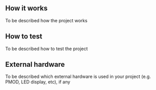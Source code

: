 <!---

This file is used to generate your project datasheet. Please fill in the information below and delete any unused
sections.

You can also include images in this folder and reference them in the markdown. Each image must be less than
512 kb in size, and the combined size of all images must be less than 1 MB.
-->

## How it works

To be described how the project works

## How to test

To be described how to test the project

## External hardware

To be described which external hardware is used in your project (e.g. PMOD, LED display, etc), if any

